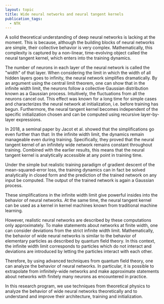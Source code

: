 ```yaml
---
layout: topic
title: Wide neural networks and neural tangent kernels
publication_tags:
  - NTK
---
```


A solid theoretical understanding of deep neural networks is lacking at the
moment. This is because, although the building blocks of neural networks are
simple, their collective behavior is very complex. Mathematically, this
complexity is captured by a non-linear, time-evolving object called the neural
tangent kernel, which enters into the training dynamics.

The number of neurons in each layer of the neural network is called the "width"
of that layer. When considering the limit in which the width of all hidden
layers goes to infinity, the neural network simplifies dramatically. By an
argument using the central limit theorem, one can show that in the infinite
width limit, the neurons follow a collective Gaussian distribution known as
a Gaussian process. Intuitively, the fluctuations from all the neurons cancel
out. This effect was known for a long time for simple cases and characterizes
the neural network at initialization, i.e. before training has begun.
Furthermore, the neural tangent kernel becomes independent of the specific
initialization chosen and can be computed using recursive layer-by-layer
expressions.

In 2018, a seminal paper by Jacot et al. showed that the simplifications go
even further than that: In the infinite width limit, the dynamics remain
manageable even during training. Specifically, they proved that the neural
tangent kernel of an infinitely wide network remains constant throughout
training. Combined with the earlier results, this means that the neural tangent
kernel is analytically accessible at any point in training time.

Under the simple but realistic training paradigm of gradient descent of the
mean-squared-error loss, the training dynamics can in fact be solved
analytically in closed form and the prediction of the trained network on any
input be computed. The output of the trained network is again a Gaussian
process.

These simplifications in the infinite width limit give powerful insides into
the behavior of neural networks. At the same time, the neural tangent kernel
can be used as a kernel in kernel machines known from traditional machine
learning.

However, realistic neural networks are described by these computations only
approximately. To make statements about networks at finite width, one can
consider deviations from the strict infinite width limit. Mathematically, the
behavior of wide neural networks is similar to the behavior of elementary
particles as described by quantum field theory. In this context, the infinite
width limit corresponds to particles which do not interact and deviations are
introduced by letting the particles interact with each other.

Therefore, by using advanced techniques from quantum field theory, one can
analyze the behavior of neural networks. In particular, it is possible to
extrapolate from infinitely-wide networks and make approximate statements about
networks with finitely many neurons as encountered in practice.

In this research program, we use techniques from theoretical physics to analyze
the behavior of wide neural networks theoretically and to understand and
improve their architecture, training and initialization.


